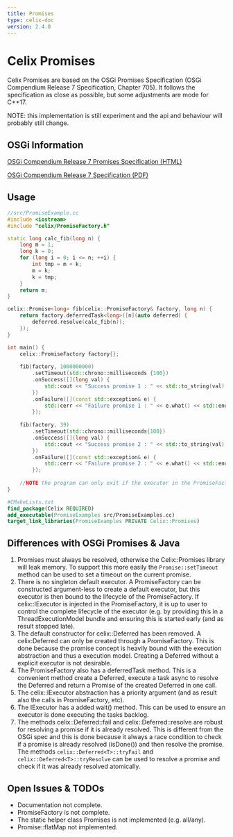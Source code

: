 ```yaml
---
title: Promises
type: celix-doc
version: 2.4.0
---
```


# Celix Promises

Celix Promises are based on the OSGi Promises Specification (OSGi Compendium Release 7 Specification, Chapter 705).
It follows the specification as close as possible, but some adjustments are mode for C++17.

NOTE: this implementation is still experiment and the api and behaviour will probably still change.  

## OSGi Information

[OSGi Compendium Release 7 Promises Specification (HTML)](https://osgi.org/specification/osgi.cmpn/7.0.0/util.promise.html)

[OSGi Compendium Release 7 Specification (PDF)](https://docs.osgi.org/download/r7/osgi.cmpn-7.0.0.pdf)

## Usage

```C++
//src/PromiseExample.cc
#include <iostream>
#include "celix/PromiseFactory.h"

static long calc_fib(long n) {
    long m = 1;
    long k = 0;
    for (long i = 0; i <= n; ++i) {
        int tmp = m + k;
        m = k;
        k = tmp;
    }
    return m;
}

celix::Promise<long> fib(celix::PromiseFactory& factory, long n) {
    return factory.deferredTask<long>([n](auto deferred) {
        deferred.resolve(calc_fib(n));
    });
}

int main() {
    celix::PromiseFactory factory{};
    
    fib(factory, 1000000000)
        .setTimeout(std::chrono::milliseconds {100})
        .onSuccess([](long val) {
            std::cout << "Success promise 1 : " << std::to_string(val) << std::endl;
        })
        .onFailure([](const std::exception& e) {
            std::cerr << "Failure promise 1 : " << e.what() << std::endl;
        });
    
    fib(factory, 39)
        .setTimeout(std::chrono::milliseconds{100})
        .onSuccess([](long val) {
            std::cout << "Success promise 2 : " << std::to_string(val) << std::endl;
        })
        .onFailure([](const std::exception& e) {
            std::cerr << "Failure promise 2 : " << e.what() << std::endl;
        });
    
    //NOTE the program can only exit if the executor in the PromiseFactory is done executing all tasks.
}
```

```cmake
#CMakeLists.txt
find_package(Celix REQUIRED)
add_executable(PromiseExamples src/PromiseExamples.cc)
target_link_libraries(PromiseExamples PRIVATE Celix::Promises)
```

## Differences with OSGi Promises & Java

1. Promises must always be resolved, otherwise the Celix::Promises library will leak memory. To support this more easily the `Promise::setTimeout` method can be used to set a timeout on the current promise. 
2. There is no singleton default executor. A PromiseFactory can be constructed argument-less to create a default executor, but this executor is then bound to the lifecycle of the PromiseFactory. If celix::IExecutor is injected in the PromiseFactory, it is up to user to control the complete lifecycle of the executor (e.g. by providing this in a ThreadExecutionModel bundle and ensuring this is started early (and as result stopped late).
3. The default constructor for celix::Deferred has been removed. A celix:Deferred can only be created through a PromiseFactory. This is done because the promise concept is heavily bound with the execution abstraction and thus a execution model. Creating a Deferred without a explicit executor is not desirable.
4. The PromiseFactory also has a deferredTask method. This is a convenient method create a Deferred, execute a task async to resolve the Deferred and return a Promise of the created Deferred in one call.
5. The celix::IExecutor abstraction has a priority argument (and as result also the calls in PromiseFactory, etc).
6. The IExecutor has a added wait() method. This can be used to ensure an executor is done executing the tasks backlog.
7. The methods celix::Deferred<T>::fail and celix::Deferred<T>::resolve are robust for resolving a promise if it is already resolved. 
  This is different from the OSGi spec and this is done because it always a race condition to check if a promise is already resolved (isDone()) and then resolve the promise. 
  The methods `celix::Deferred<T>::tryFail` and `celix::Deferred<T>::tryResolve` can be used to resolve a promise and check if it was already resolved atomically.

## Open Issues & TODOs

- Documentation not complete.
- PromiseFactory is not complete.
- The static helper class Promises is not implemented (e.g. all/any).
- Promise::flatMap not implemented.
